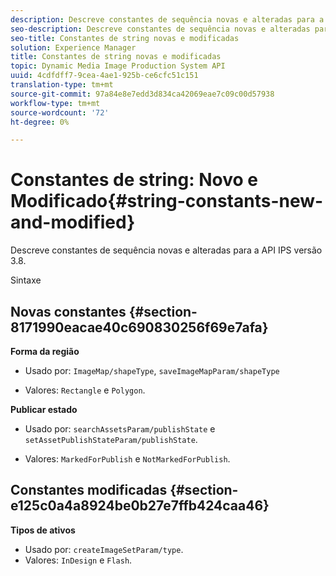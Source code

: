 ```yaml
---
description: Descreve constantes de sequência novas e alteradas para a API IPS versão 3.8.
seo-description: Descreve constantes de sequência novas e alteradas para a API IPS versão 3.8.
seo-title: Constantes de string novas e modificadas
solution: Experience Manager
title: Constantes de string novas e modificadas
topic: Dynamic Media Image Production System API
uuid: 4cdfdff7-9cea-4ae1-925b-ce6cfc51c151
translation-type: tm+mt
source-git-commit: 97a84e8e7edd3d834ca42069eae7c09c00d57938
workflow-type: tm+mt
source-wordcount: '72'
ht-degree: 0%

---
```



# Constantes de string: Novo e Modificado{#string-constants-new-and-modified}

Descreve constantes de sequência novas e alteradas para a API IPS versão 3.8.

Sintaxe

## Novas constantes {#section-8171990eacae40c690830256f69e7afa}

**Forma da região**

* Usado por: `ImageMap/shapeType`, `saveImageMapParam/shapeType`

* Valores: `Rectangle` e `Polygon`.

**Publicar estado**

* Usado por: `searchAssetsParam/publishState` e `setAssetPublishStateParam/publishState`.

* Valores: `MarkedForPublish` e `NotMarkedForPublish`.

## Constantes modificadas {#section-e125c0a4a8924be0b27e7ffb424caa46}

**Tipos de ativos**

* Usado por: `createImageSetParam/type`.
* Valores: `InDesign` e `Flash`.

